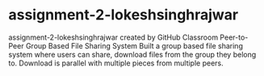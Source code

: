 # assignment-2-lokeshsinghrajwar
assignment-2-lokeshsinghrajwar created by GitHub Classroom
Peer-to-Peer Group Based File Sharing System
Built a group based file sharing system where users can share, download files from the group they belong to. Download is parallel with multiple pieces from multiple peers.
